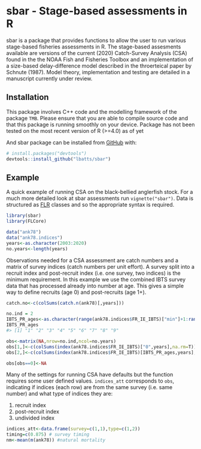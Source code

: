 
<!-- README.md is generated from README.Rmd. Please edit that file -->

# sbar - Stage-based assessments in R

<!-- badges: start -->
<!-- badges: end -->

sbar is a package that provides functions to allow the user to run
various stage-based fisheries assessments in R. The stage-based
assesments available are versions of the current (2020) Catch-Survey
Analysis (CSA) found in the the NOAA Fish and Fisheries Toolbox and an
implementation of a size-based delay-difference model described in the
throerteical paper by Schnute (1987). Model theory, implementation and
testing are detailed in a manuscript currently under review.

## Installation

This package involves C++ code and the modelling framework of the
package `TMB`. Please ensure that you are able to compile source code
and that this package is running smoothly on your device. Package has
not been tested on the most recent version of R (&gt;=4.0) as of yet

And sbar package can be installed from [GitHub](https://github.com/)
with:

``` r
# install.packages("devtools")
devtools::install_github("lbatts/sbar")
```

## Example

A quick example of running CSA on the black-bellied anglerfish stock.
For a much more detailed look at sbar assessments run
`vignette("sbar")`. Data is structured as
[FLR](https://flr-project.org/) classes and so the appropriate syntax is
required.

``` r
library(sbar)
library(FLCore)
```

``` r
data("ank78")
data("ank78.indices")
years<-as.character(2003:2020) 
no.years<-length(years)
```

Observations needed for a CSA assessment are catch numbers and a matrix
of survey indices (catch numbers per unit effort). A survey split into a
recruit index and post-recruit index (i.e. one survey, two indices) is
the minimum requirement. In this example we use the combined IBTS survey
data that has processed already into number at age. This gives a simple
way to define recruits (age 0) and post-recruits (age 1+).

``` r
catch.no<-c(colSums(catch.n(ank78)[,years]))

no.ind = 2 
IBTS_PR_ages<-as.character(range(ank78.indices$FR_IE_IBTS)["min"]+1:range(ank78.indices$FR_IE_IBTS)["max"])
IBTS_PR_ages
#> [1] "1" "2" "3" "4" "5" "6" "7" "8" "9"

obs<-matrix(NA,nrow=no.ind,ncol=no.years)
obs[1,]<-c(colSums(index(ank78.indices$FR_IE_IBTS)["0",years],na.rm=T)) 
obs[2,]<-c(colSums(index(ank78.indices$FR_IE_IBTS)[IBTS_PR_ages,years],na.rm=T)) 

obs[obs==0]<-NA
```

Many of the settings for running CSA have defaults but the function
requires some user defined values. `indices_att` corresponds to `obs`,
indicating if indices (each row) are from the same survey (i.e. same
number) and what type of indices they are:

1.  recruit index
2.  post-recruit index
3.  undivided index

``` r
indices_att<-data.frame(survey=c(1,1),type=c(1,2))
timing=c(0.875) # survey timing
nm<-mean(m(ank78)) #natural mortality
```
